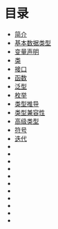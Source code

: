 # 目录

* [简介](README.md)
* [基本数据类型](01_basic_data_types.md)
* [变量声明](02_variables_declaration.md)
* [类](03_classes.md)
* [接口](04_interfaces.md)
* [函数](05_functions.md)
* [泛型](06_generics.md)
* [枚举](07_enums.md)
* [类型推导](08_type_inference.md)
* [类型兼容性](09_type_compatibility.md)
* [高级类型](10_advanced_types.md)
* [符号](11_symbols.md)
* [迭代]()
* []()
* []()
* []()
* []()
* []()
* []()
* []()
* []()
* []()
* []()
* []()
